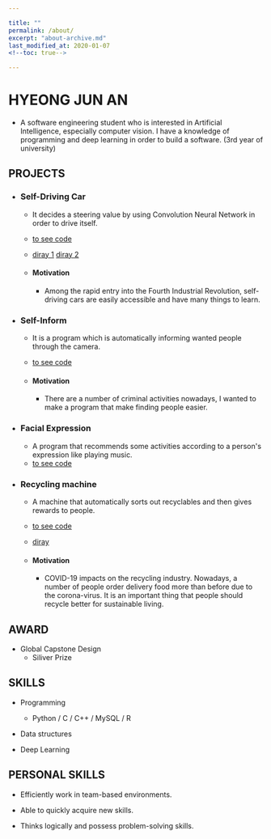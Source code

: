 ```yaml
---

title: ""
permalink: /about/
excerpt: "about-archive.md"
last_modified_at: 2020-01-07
<!--toc: true-->

---
```


# HYEONG JUN AN 

- A software engineering student who is interested in Artificial Intelligence, especially computer vision. I have a knowledge of programming and deep learning in order to build a software. (3rd year of university) <br>

## PROJECTS

+ ### Self-Driving Car
    - It decides a steering value by using Convolution Neural Network in order to drive itself.
    - [to see code](https://github.com/sammiee5311/raspberry_pi/tree/master/self_driving_car)
    - [diray 1](https://sammiee5311.github.io/raspi/Raspi-Self-Driving/) [diray 2](https://sammiee5311.github.io/raspi/raspi-Self-Driving(2)/)
    
    - #### Motivation
        - Among the rapid entry into the Fourth Industrial Revolution, self-driving cars are easily accessible and have many things to learn. <br>

    
+ ### Self-Inform
    - It is a program which is automatically informing wanted people through the camera.
    - [to see code](https://github.com/sammiee5311/self_inform)
    
    - #### Motivation 
        - There are a number of criminal activities nowadays, I wanted to make a program that make finding people easier. <br>

+ ### Facial Expression
    - A program that recommends some activities according to a person's expression like playing music.
    - [to see code](https://github.com/sammiee5311/facial_expression)

+ ### Recycling machine
    - A machine that automatically sorts out recyclables and then gives rewards to people.
    - [to see code](https://github.com/sammiee5311/capstone_design)
    - [diray](https://sammiee5311.github.io/capston/Global-Capstone-Design/)
    
    - #### Motivation
        - COVID-19 impacts on the recycling industry. Nowadays, a number of people order delivery food more than before due to the corona-virus. It is an important thing that people should recycle better for sustainable living.

## AWARD

+ Global Capstone Design
    - Siliver Prize


## SKILLS

- Programming
    -  Python / C / C++ / MySQL / R

- Data structures

- Deep Learning


## PERSONAL SKILLS

- Efficiently work in team-based environments.

- Able to quickly acquire new skills.

- Thinks logically and possess problem-solving skills.



